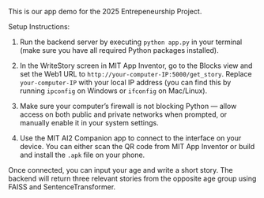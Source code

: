 This is our app demo for the 2025 Entrepeneurship Project.

Setup Instructions:

1. Run the backend server by executing `python app.py` in your terminal (make sure you have all required Python packages installed).

2. In the WriteStory screen in MIT App Inventor, go to the Blocks view and set the Web1 URL to `http://your-computer-IP:5000/get_story`. Replace `your-computer-IP` with your local IP address (you can find this by running `ipconfig` on Windows or `ifconfig` on Mac/Linux).

3. Make sure your computer’s firewall is not blocking Python — allow access on both public and private networks when prompted, or manually enable it in your system settings.

4. Use the MIT AI2 Companion app to connect to the interface on your device. You can either scan the QR code from MIT App Inventor or build and install the `.apk` file on your phone.

Once connected, you can input your age and write a short story. The backend will return three relevant stories from the opposite age group using FAISS and SentenceTransformer.
